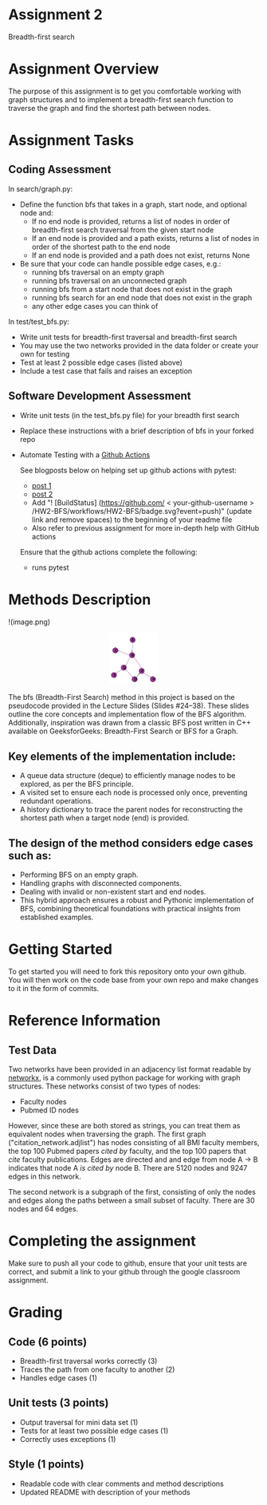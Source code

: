 # Assignment 2
Breadth-first search

# Assignment Overview
The purpose of this assignment is to get you comfortable working with graph structures and to implement a breadth-first search function to traverse the graph and find the shortest path between nodes.

# Assignment Tasks

## Coding Assessment
In search/graph.py:
* Define the function bfs that takes in a graph, start node, and optional node and:
	* If no end node is provided, returns a list of nodes in order of breadth-first search traversal from the given start node
	* If an end node is provided and a path exists, returns a list of nodes in order of the shortest path to the end node
	* If an end node is provided and a path does not exist, returns None
* Be sure that your code can handle possible edge cases, e.g.:
	* running bfs traversal on an empty graph
	* running bfs traversal on an unconnected graph
	* running bfs from a start node that does not exist in the graph
	* running bfs search for an end node that does not exist in the graph
	* any other edge cases you can think of

In test/test_bfs.py:
* Write unit tests for breadth-first traversal and breadth-first search
* You may use the two networks provided in the data folder or create your own for testing
* Test at least 2 possible edge cases (listed above)
* Include a test case that fails and raises an exception


## Software Development Assessment

* Write unit tests (in the test_bfs.py file) for your breadth first search
* Replace these instructions with a brief description of bfs in your forked repo

* Automate Testing with a [Github Actions](https://docs.github.com/en/actions)

	See blogposts below on helping set up github actions with pytest:

	* [post 1](https://blog.dennisokeeffe.com/blog/2021-08-08-pytest-with-github-actions)
	* [post 2](https://mattsegal.dev/pytest-on-github-actions.html)
	* Add "! [BuildStatus] (https://github.com/ < your-github-username > /HW2-BFS/workflows/HW2-BFS/badge.svg?event=push)" (update link and remove spaces) to the beginning of your readme file
	* Also refer to previous assignment for more in-depth help with GitHub actions

	Ensure that the github actions complete the following:
	* runs pytest


# Methods Description

!(image.png)
<p align="center">
  <img src="image.png" alt="Diagram" width="100">
</p>

The bfs (Breadth-First Search) method in this project is based on the pseudocode provided in the Lecture Slides (Slides #24–38).
These slides outline the core concepts and implementation flow of the BFS algorithm. Additionally, inspiration was drawn from a classic BFS post written in C++ available on GeeksforGeeks: Breadth-First Search or BFS for a Graph.

## Key elements of the implementation include:

* A queue data structure (deque) to efficiently manage nodes to be explored, as per the BFS principle.
* A visited set to ensure each node is processed only once, preventing redundant operations.
* A history dictionary to trace the parent nodes for reconstructing the shortest path when a target node (end) is provided.

## The design of the method considers edge cases such as:

* Performing BFS on an empty graph.
* Handling graphs with disconnected components.
* Dealing with invalid or non-existent start and end nodes.
* This hybrid approach ensures a robust and Pythonic implementation of BFS, combining theoretical foundations with practical insights from established examples.

# Getting Started
To get started you will need to fork this repository onto your own github. You will then work on the code base from your own repo and make changes to it in the form of commits.

# Reference Information
## Test Data
Two networks have been provided in an adjacency list format readable by [networkx](https://networkx.org/), is a commonly used python package for working with graph structures. These networks consist of two types of nodes:
* Faculty nodes
* Pubmed ID nodes

However, since these are both stored as strings, you can treat them as equivalent nodes when traversing the graph. The first graph ("citation_network.adjlist") has nodes consisting of all BMI faculty members, the top 100 Pubmed papers *cited by* faculty, and the top 100 papers that *cite* faculty publications. Edges are directed and and edge from node A -> B indicates that node A *is cited by* node B. There are 5120 nodes and 9247 edges in this network.

The second network is a subgraph of the first, consisting of only the nodes and edges along the paths between a small subset of faculty. There are 30 nodes and 64 edges.

# Completing the assignment
Make sure to push all your code to github, ensure that your unit tests are correct, and submit a link to your github through the google classroom assignment.

# Grading

## Code (6 points)
* Breadth-first traversal works correctly (3)
* Traces the path from one faculty to another (2)
* Handles edge cases (1)

## Unit tests (3 points)
* Output traversal for mini data set (1)
* Tests for at least two possible edge cases (1)
* Correctly uses exceptions (1)

## Style (1 points)
* Readable code with clear comments and method descriptions
* Updated README with description of your methods

